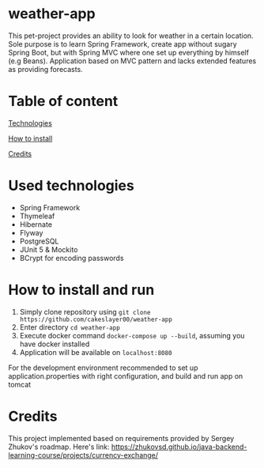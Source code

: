 # weather-app

This pet-project provides an ability to look for weather in a certain location. Sole purpose is to learn Spring Framework, create app without sugary Spring Boot, but with Spring MVC where one set up everything by himself (e.g Beans). Application based on MVC pattern and lacks extended features as providing forecasts.

# Table of content

[Technologies](#used-technologies)

[How to install](#how-to-install-and-run)

[Credits](#credits)

# Used technologies

- Spring Framework
- Thymeleaf
- Hibernate
- Flyway
- PostgreSQL
- JUnit 5 & Mockito
- BCrypt for encoding passwords

# How to install and run

1. Simply clone repository using `git clone https://github.com/cakeslayer00/weather-app`
2. Enter directory `cd weather-app`
3. Execute docker command `docker-compose up --build`, assuming you have docker installed
4. Application will be available on `localhost:8080`

  For the development environment recommended to set up application.properties with right configuration, and build and run app on tomcat

# Credits

This project implemented based on requirements provided by Sergey Zhukov's roadmap.
Here's link:
https://zhukovsd.github.io/java-backend-learning-course/projects/currency-exchange/
